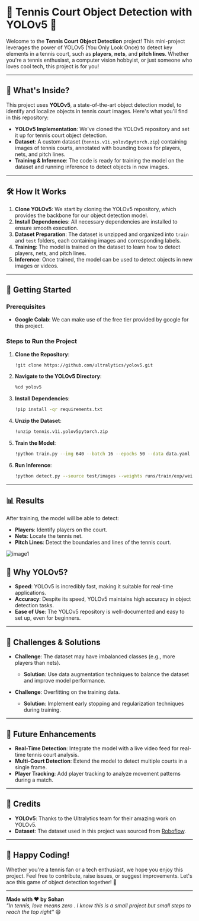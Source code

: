 # 🎾 Tennis Court Object Detection with YOLOv5 🚀

Welcome to the **Tennis Court Object Detection** project! This mini-project leverages the power of YOLOv5 (You Only Look Once) to detect key elements in a tennis court, such as **players**, **nets**, and **pitch lines**. Whether you're a tennis enthusiast, a computer vision hobbyist, or just someone who loves cool tech, this project is for you!

---

## 🧐 What's Inside?

This project uses **YOLOv5**, a state-of-the-art object detection model, to identify and localize objects in tennis court images. Here's what you'll find in this repository:

- **YOLOv5 Implementation**: We've cloned the YOLOv5 repository and set it up for tennis court object detection.
- **Dataset**: A custom dataset (`tennis.v1i.yolov5pytorch.zip`) containing images of tennis courts, annotated with bounding boxes for players, nets, and pitch lines.
- **Training & Inference**: The code is ready for training the model on the dataset and running inference to detect objects in new images.

---

## 🛠️ How It Works

1. **Clone YOLOv5**: We start by cloning the YOLOv5 repository, which provides the backbone for our object detection model.
2. **Install Dependencies**: All necessary dependencies are installed to ensure smooth execution.
3. **Dataset Preparation**: The dataset is unzipped and organized into `train` and `test` folders, each containing images and corresponding labels.
4. **Training**: The model is trained on the dataset to learn how to detect players, nets, and pitch lines.
5. **Inference**: Once trained, the model can be used to detect objects in new images or videos.

---

## 🚀 Getting Started

### Prerequisites

- **Google Colab**: We can make use of the free tier provided by google for this project.

### Steps to Run the Project

1. **Clone the Repository**:
   ```bash
   !git clone https://github.com/ultralytics/yolov5.git
   ```

2. **Navigate to the YOLOv5 Directory**:
   ```bash
   %cd yolov5
   ```

3. **Install Dependencies**:
   ```bash
   !pip install -qr requirements.txt
   ```

4. **Unzip the Dataset**:
   ```bash
   !unzip tennis.v1i.yolov5pytorch.zip
   ```

5. **Train the Model**:
   ```bash
   !python train.py --img 640 --batch 16 --epochs 50 --data data.yaml --weights yolov5s.pt
   ```

6. **Run Inference**:
   ```bash
   !python detect.py --source test/images --weights runs/train/exp/weights/best.pt --conf 0.4
   ```

---

## 📊 Results

After training, the model will be able to detect:
- **Players**: Identify players on the court.
- **Nets**: Locate the tennis net.
- **Pitch Lines**: Detect the boundaries and lines of the tennis court.

![image1](https://github.com/user-attachments/assets/a261e7f4-ce11-4197-a09f-09181767c528)


## 🧠 Why YOLOv5?

- **Speed**: YOLOv5 is incredibly fast, making it suitable for real-time applications.
- **Accuracy**: Despite its speed, YOLOv5 maintains high accuracy in object detection tasks.
- **Ease of Use**: The YOLOv5 repository is well-documented and easy to set up, even for beginners.

---

## 🤔 Challenges & Solutions

- **Challenge**: The dataset may have imbalanced classes (e.g., more players than nets).
  - **Solution**: Use data augmentation techniques to balance the dataset and improve model performance.
  
- **Challenge**: Overfitting on the training data.
  - **Solution**: Implement early stopping and regularization techniques during training.

---

## 🎯 Future Enhancements

- **Real-Time Detection**: Integrate the model with a live video feed for real-time tennis court analysis.
- **Multi-Court Detection**: Extend the model to detect multiple courts in a single frame.
- **Player Tracking**: Add player tracking to analyze movement patterns during a match.

---

## 🙌 Credits

- **YOLOv5**: Thanks to the Ultralytics team for their amazing work on YOLOv5.
- **Dataset**: The dataset used in this project was sourced from [Roboflow](https://roboflow.com/).

---


## 🎉 Happy Coding!

Whether you're a tennis fan or a tech enthusiast, we hope you enjoy this project. Feel free to contribute, raise issues, or suggest improvements. Let's ace this game of object detection together! 🎾

---

**Made with ❤️ by Sohan**  
*"In tennis, love means zero . I know this is a small project but small steps to reach the top right"* 😄
